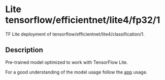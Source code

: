 # Lite tensorflow/efficientnet/lite4/fp32/1
TF Lite deployment of tensorflow/efficientnet/lite4/classification/1.

<!-- asset-path: legacy -->
<!-- parent-model: tensorflow/efficientnet/lite4/classification/1 -->
<!-- interactive-model-name: tflite_image_classifier -->

## Description
Pre-trained model optimized to work with TensorFlow Lite.


For a good understanding of the model usage follow the
[app](https://github.com/tensorflow/examples/blob/master/lite/examples/image_classification/android/lib_support/src/main/java/org/tensorflow/lite/examples/classification/tflite/Classifier.java)
usage.

